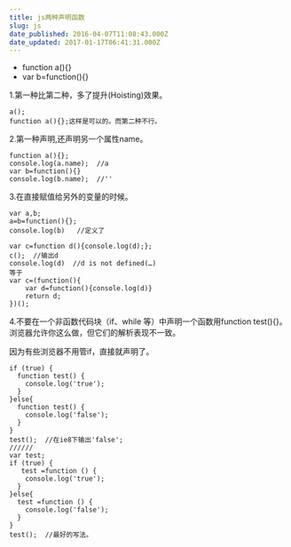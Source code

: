 ```yaml
---
title: js两种声明函数
slug: js
date_published: 2016-04-07T11:08:43.000Z
date_updated: 2017-01-17T06:41:31.000Z
---
```


- function a(){}
- var b=function(){}

1.第一种比第二种，多了提升(Hoisting)效果。

    a();  
    function a(){};这样是可以的。而第二种不行。  
    

2.第一种声明,还声明另一个属性name。

    function a(){};  
    console.log(a.name);  //a  
    var b=function(){}  
    console.log(b.name);  //''  
    

3.在直接赋值给另外的变量的时候。

    var a,b;  
    a=b=function(){};  
    console.log(b)   //定义了
    
    var c=function d(){console.log(d);};  
    c();  //输出d  
    console.log(d)  //d is not defined(…)  
    等于
    var c=(function(){  
        var d=function(){console.log(d)}
        return d;
    })();
    

4.不要在一个非函数代码块（if、while 等）中声明一个函数用function test(){}。浏览器允许你这么做，但它们的解析表现不一致。

因为有些浏览器不用管if，直接就声明了。

    if (true) {  
      function test() {
        console.log('true');
      }
    }else{
      function test() {
        console.log('false');
      }
    }
    test();  //在ie8下输出'false';  
    //////
    var test;  
    if (true) {  
       test =function () {
        console.log('true');
      }
    }else{
      test =function () {
        console.log('false');
      }
    }
    test();  //最好的写法。  
    
